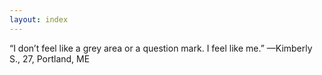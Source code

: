 ```yaml
---
layout: index
---
```

“I don’t feel like a grey area or a question mark. I feel like me.” —Kimberly S., 27, Portland, ME